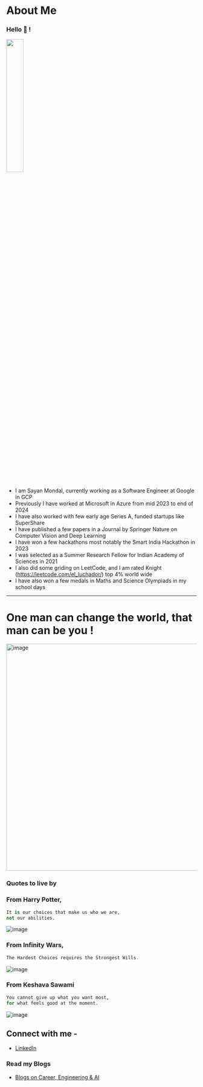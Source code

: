 # About Me 

### Hello 👋 !

<img src="https://github.com/user-attachments/assets/f91b5899-864e-4f31-999c-b08a1dca07db" height="30%" width="30%" align="center" />

- I am Sayan Mondal, currently working as a Software Engineer at Google in GCP
- Previously I have worked at Microsoft in Azure from mid 2023 to end of 2024
- I have also worked with few early age Series A, funded startups like SuperShare
- I have published a few papers in a Journal by Springer Nature on Computer Vision and Deep Learning
- I have won a few hackathons most notably the Smart India Hackathon in 2023
- I was selected as a Summer Research Fellow for Indian Academy of Sciences in 2021 
- I also did some griding on LeetCode, and I am rated Knight (https://leetcode.com/el_luchador/) top 4% world wide
- I have also won a few medals in Maths and Science Olympiads in my school days

<hr/>

# One man can change the world, that man can be you !

<img width="600" alt="image" src="https://github.com/user-attachments/assets/039351ce-ad05-4917-b234-c65a45763bc2" />


### Quotes to live by 

### From Harry Potter, 
```py
It is our choices that make us who we are, 
not our abilities. 
```

![image](https://github.com/user-attachments/assets/2efb6982-7a4e-49ea-8db8-63d753ae4d4c)


### From Infinity Wars,
```rust
The Hardest Choices requires the Strongest Wills.
```

![image](https://github.com/user-attachments/assets/619ec3ff-54e0-41c6-b181-47cd31397412)


### From Keshava Sawami
```r
You cannot give up what you want most, 
for what feels good at the moment. 
```
![image](https://github.com/user-attachments/assets/34eb414f-ec6d-4114-b5d8-cff727cf074f)



## Connect with me - 

- [LinkedIn](https://linkedin.com/in/sa-y-an)


### Read my Blogs 

- [Blogs on Career, Engineering & AI](http://sayan-mondal.netlify.app/)

